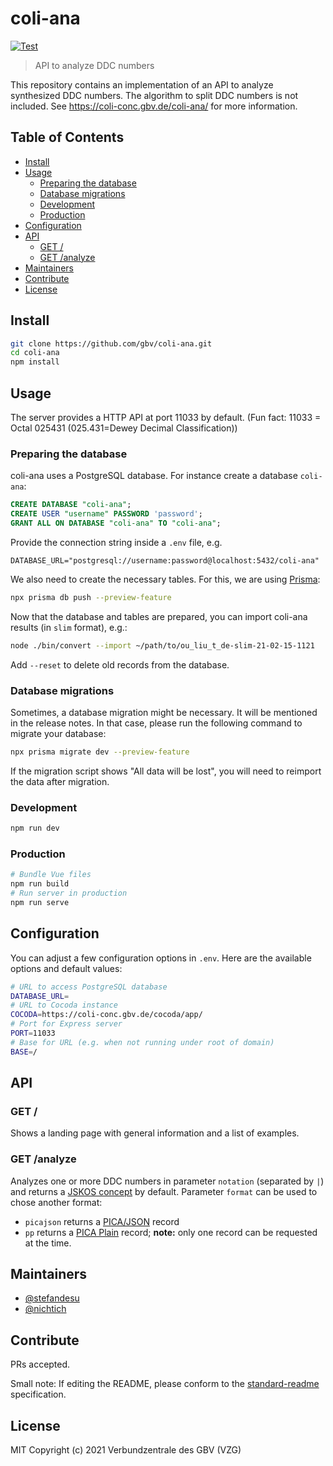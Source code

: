 # coli-ana

[![Test](https://github.com/gbv/coli-ana/actions/workflows/test.yml/badge.svg)](https://github.com/gbv/coli-ana/actions/workflows/test.yml)

> API to analyze DDC numbers

This repository contains an implementation of an API to analyze synthesized DDC numbers. The algorithm to split DDC numbers is not included. See <https://coli-conc.gbv.de/coli-ana/> for more information.

## Table of Contents <!-- omit in toc -->
- [Install](#install)
- [Usage](#usage)
  - [Preparing the database](#preparing-the-database)
  - [Database migrations](#database-migrations)
  - [Development](#development)
  - [Production](#production)
- [Configuration](#configuration)
- [API](#api)
  - [GET /](#get-)
  - [GET /analyze](#get-analyze)
- [Maintainers](#maintainers)
- [Contribute](#contribute)
- [License](#license)

## Install

~~~bash
git clone https://github.com/gbv/coli-ana.git
cd coli-ana
npm install
~~~

## Usage

The server provides a HTTP API at port 11033 by default. (Fun fact: 11033 = Octal 025431 (025.431=Dewey Decimal Classification))

### Preparing the database

coli-ana uses a PostgreSQL database. For instance create a database `coli-ana`:

```sql
CREATE DATABASE "coli-ana";
CREATE USER "username" PASSWORD 'password';
GRANT ALL ON DATABASE "coli-ana" TO "coli-ana";
```

Provide the connection string inside a `.env` file, e.g.

```env
DATABASE_URL="postgresql://username:password@localhost:5432/coli-ana"
```

We also need to create the necessary tables. For this, we are using [Prisma](https://www.prisma.io):

```bash
npx prisma db push --preview-feature
```

Now that the database and tables are prepared, you can import coli-ana results (in `slim` format), e.g.:

```bash
node ./bin/convert --import ~/path/to/ou_liu_t_de-slim-21-02-15-1121
```

Add `--reset` to delete old records from the database.

### Database migrations

Sometimes, a database migration might be necessary. It will be mentioned in the release notes. In that case, please run the following command to migrate your database:

```bash
npx prisma migrate dev --preview-feature
```

If the migration script shows "All data will be lost", you will need to reimport the data after migration.

### Development
```bash
npm run dev
```

### Production
```bash
# Bundle Vue files
npm run build
# Run server in production
npm run serve
```

## Configuration

You can adjust a few configuration options in `.env`. Here are the available options and default values:

```bash
# URL to access PostgreSQL database
DATABASE_URL=
# URL to Cocoda instance
COCODA=https://coli-conc.gbv.de/cocoda/app/
# Port for Express server
PORT=11033
# Base for URL (e.g. when not running under root of domain)
BASE=/
```

## API

### GET /

Shows a landing page with general information and a list of examples.

### GET /analyze

Analyzes one or more DDC numbers in parameter `notation` (separated by `|`) and returns a [JSKOS concept](https://gbv.github.io/jskos/jskos.html#concept) by default. Parameter `format` can be used to chose another format:

* `picajson` returns a [PICA/JSON](https://format.gbv.de/pica/json) record
* `pp` returns a [PICA Plain](https://format.gbv.de/pica/plain) record; **note:** only one record can be requested at the time.

## Maintainers
- [@stefandesu](https://github.com/stefandesu)
- [@nichtich](https://github.com/nichtich)

## Contribute
PRs accepted.

Small note: If editing the README, please conform to the [standard-readme](https://github.com/RichardLitt/standard-readme) specification.

## License
MIT Copyright (c) 2021 Verbundzentrale des GBV (VZG)
